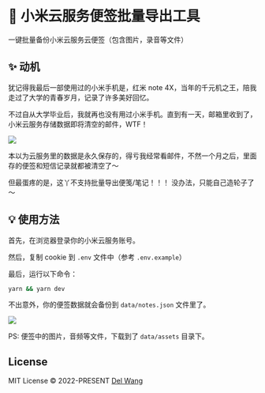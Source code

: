 # 🔧 小米云服务便签批量导出工具

一键批量备份小米云服务云便签（包含图片，录音等文件）

## ✨ 动机

犹记得我最后一部使用过的小米手机是，红米 note 4X，当年的千元机之王，陪我走过了大学的青春岁月，记录了许多美好回忆。

不过自从大学毕业后，我就再也没有用过小米手机。直到有一天，邮箱里收到了，小米云服务存储数据即将清空的邮件，WTF！

![](screenshots/mi.jpg)

本以为云服务里的数据是永久保存的，得亏我经常看邮件，不然一个月之后，里面存的便签和短信记录就都被清空了～

但最蛋疼的是，这丫不支持批量导出便笺/笔记！！！ 没办法，只能自己造轮子了～

## 💡 使用方法

首先，在浏览器登录你的小米云服务账号。

然后，复制 cookie 到 `.env` 文件中（参考 `.env.example`）

最后，运行以下命令：

```bash
yarn && yarn dev
```


不出意外，你的便签数据就会备份到 `data/notes.json` 文件里了。

![](screenshots/demo.jpg)

PS: 便签中的图片，音频等文件，下载到了 `data/assets` 目录下。

## License

MIT License © 2022-PRESENT [Del Wang](https://del.wang)
